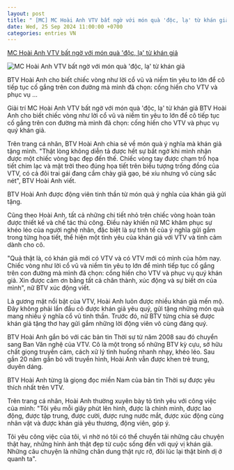 ```yaml
---
layout: post
title: " [MC] MC Hoài Anh VTV bất ngờ với món quà 'độc, lạ' từ khán giả"
date: Wed, 25 Sep 2024 11:00:00 +0700
categories: entries VN
---
```

[MC Hoài Anh VTV bất ngờ với món quà 'độc, lạ' từ khán giả](https://baonghean.vn/mc-hoai-anh-vtv-bat-ngo-voi-mon-qua-doc-la-tu-khan-gia-10281096.html)

![MC Hoài Anh VTV bất ngờ với món quà 'độc, lạ' từ khán giả](https://bna.1cdn.vn/thumbs/1200x630/2024/09/24/static-images.vnncdn.net-vps_images_publish-000001-000003-2024-9-24-_mc-hoai-anh-vtv-bat-ngo-voi-mon-qua-doc-la-tu-khan-gia-2062.jpg)

BTV Hoài Anh cho biết chiếc vòng như lời cổ vũ và niềm tin yêu to lớn để cô tiếp tục cố gắng trên con đường mà mình đã chọn: cống hiến cho VTV và phục vụ ...

Giải trí MC Hoài Anh VTV bất ngờ với món quà 'độc, lạ' từ khán giả BTV Hoài Anh cho biết chiếc vòng như lời cổ vũ và niềm tin yêu to lớn để cô tiếp tục cố gắng trên con đường mà mình đã chọn: cống hiến cho VTV và phục vụ quý khán giả.

Trên trang cá nhân, BTV Hoài Anh chia sẻ về món quà ý nghĩa mà khán giả tặng mình. "Thật lòng không diễn tả được hết sự bất ngờ khi mình nhận được một chiếc vòng bạc đẹp đến thế. Chiếc vòng tay được chạm trổ họa tiết chim lạc và mặt trời theo đúng họa tiết trên biểu tượng trống đồng của VTV, có cả đôi trai gái đang cầm chày giã gạo, bé xíu nhưng vô cùng sắc nét", BTV Hoài Anh viết.

BTV Hoài Anh được động viên tinh thần từ món quà ý nghĩa của khán giả gửi tặng.

Cũng theo Hoài Anh, tất cả những chi tiết nhỏ trên chiếc vòng hoàn toàn được thiết kế và chế tác thủ công. Điều này khiến nữ MC khâm phục sự khéo léo của người nghệ nhân, đặc biệt là sự tinh tế của ý nghĩa gửi gắm trong từng họa tiết, thể hiện một tình yêu của khán giả với VTV và tình cảm dành cho cô.

"Quả thật là, có khán giả mới có VTV và có VTV mới có mình của hôm nay. Chiếc vòng như lời cổ vũ và niềm tin yêu to lớn để mình tiếp tục cố gắng trên con đường mà mình đã chọn: cống hiến cho VTV và phục vụ quý khán giả. Xin được cảm ơn bằng tất cả chân thành, xúc động và sự biết ơn của mình", nữ BTV xúc động viết.

Là gương mặt nổi bật của VTV, Hoài Anh luôn được nhiều khán giả mến mộ. Đây không phải lần đầu cô được khán giả yêu quý, gửi tặng những món quà mang nhiều ý nghĩa cổ vũ tinh thần. Trước đó, nữ BTV từng chia sẻ được khán giả tặng thơ hay gửi gắm những lời động viên vô cùng đáng quý.

BTV Hoài Anh gắn bó với các bản tin Thời sự từ năm 2008 sau đó chuyển sang Ban Văn nghệ của VTV. Cô là một trong số những BTV kỳ cựu, sở hữu chất giọng truyền cảm, cách xử lý tình huống nhanh nhạy, khéo léo. Sau gần 20 năm gắn bó với truyền hình, Hoài Anh vẫn được khen trẻ trung, duyên dáng.

BTV Hoài Anh từng là giọng đọc miền Nam của bản tin Thời sự được yêu thích nhất trên VTV.

Trên trang cá nhân, Hoài Anh thường xuyên bày tỏ tình yêu với công việc của mình: "Tôi yêu mỗi giây phút lên hình, được là chính mình, được lao động, được tập trung, được cười, được rưng nước mắt, được xúc động cùng nhân vật và được khán giả yêu thương, động viên, góp ý.

Tôi yêu công việc của tôi, vì nhờ nó tôi có thể chuyển tải những câu chuyện thật hay, những hình ảnh thật đẹp từ cuộc sống đến với quý vị khán giả. Những câu chuyện là những chân dung thật rực rỡ, đôi lúc lại thật bình dị ở quanh ta".

